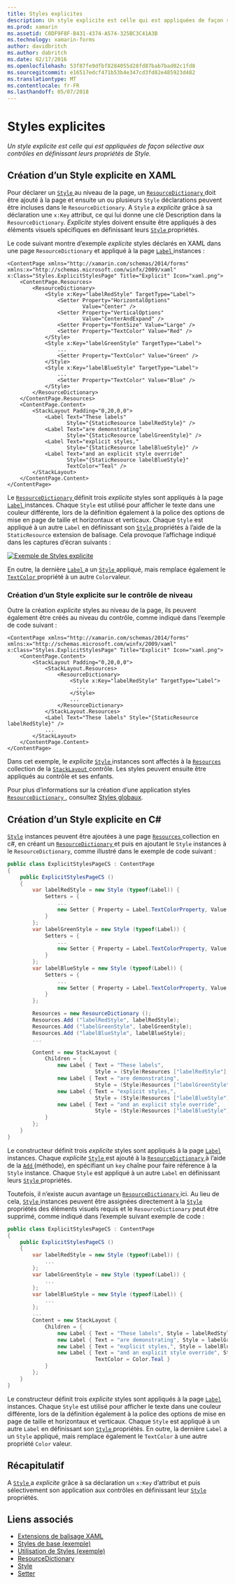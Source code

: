 ```yaml
---
title: Styles explicites
description: Un style explicite est celle qui est appliquées de façon sélective aux contrôles en définissant leurs propriétés de Style.
ms.prod: xamarin
ms.assetid: C0DF9F8F-B431-4374-A574-325BC3C41A3B
ms.technology: xamarin-forms
author: davidbritch
ms.author: dabritch
ms.date: 02/17/2016
ms.openlocfilehash: 53f87fe9dfbf8284055d28fd87bab7bad02c1fd8
ms.sourcegitcommit: e16517edcf471b53b4e347cd3fd82e485923d482
ms.translationtype: MT
ms.contentlocale: fr-FR
ms.lasthandoff: 05/07/2018
---
```

# <a name="explicit-styles"></a>Styles explicites

_Un style explicite est celle qui est appliquées de façon sélective aux contrôles en définissant leurs propriétés de Style._

## <a name="creating-an-explicit-style-in-xaml"></a>Création d’un Style explicite en XAML

Pour déclarer un [ `Style` ](https://developer.xamarin.com/api/type/Xamarin.Forms.Style/) au niveau de la page, un [ `ResourceDictionary` ](https://developer.xamarin.com/api/type/Xamarin.Forms.ResourceDictionary/) doit être ajouté à la page et ensuite un ou plusieurs `Style` déclarations peuvent être incluses dans le `ResourceDictionary`. A `Style` a *explicite* grâce à sa déclaration une `x:Key` attribut, ce qui lui donne une clé Description dans la `ResourceDictionary`. *Explicite* styles doivent ensuite être appliqués à des éléments visuels spécifiques en définissant leurs [ `Style` ](https://developer.xamarin.com/api/property/Xamarin.Forms.VisualElement.Style/) propriétés.

Le code suivant montre d’exemple *explicite* styles déclarés en XAML dans une page `ResourceDictionary` et appliqué à la page [ `Label` ](https://developer.xamarin.com/api/type/Xamarin.Forms.Label/) instances :

```xaml
<ContentPage xmlns="http://xamarin.com/schemas/2014/forms" xmlns:x="http://schemas.microsoft.com/winfx/2009/xaml" x:Class="Styles.ExplicitStylesPage" Title="Explicit" Icon="xaml.png">
    <ContentPage.Resources>
        <ResourceDictionary>
            <Style x:Key="labelRedStyle" TargetType="Label">
                <Setter Property="HorizontalOptions"
                        Value="Center" />
                <Setter Property="VerticalOptions"
                        Value="CenterAndExpand" />
                <Setter Property="FontSize" Value="Large" />
                <Setter Property="TextColor" Value="Red" />
            </Style>
            <Style x:Key="labelGreenStyle" TargetType="Label">
                ...
                <Setter Property="TextColor" Value="Green" />
            </Style>
            <Style x:Key="labelBlueStyle" TargetType="Label">
                ...
                <Setter Property="TextColor" Value="Blue" />
            </Style>
        </ResourceDictionary>
    </ContentPage.Resources>
    <ContentPage.Content>
        <StackLayout Padding="0,20,0,0">
            <Label Text="These labels"
                   Style="{StaticResource labelRedStyle}" />
            <Label Text="are demonstrating"
                   Style="{StaticResource labelGreenStyle}" />
            <Label Text="explicit styles,"
                   Style="{StaticResource labelBlueStyle}" />
            <Label Text="and an explicit style override"
                   Style="{StaticResource labelBlueStyle}"
                   TextColor="Teal" />
        </StackLayout>
    </ContentPage.Content>
</ContentPage>
```

Le [ `ResourceDictionary` ](https://developer.xamarin.com/api/type/Xamarin.Forms.ResourceDictionary/) définit trois *explicite* styles sont appliqués à la page [ `Label` ](https://developer.xamarin.com/api/type/Xamarin.Forms.Label/) instances. Chaque `Style` est utilisé pour afficher le texte dans une couleur différente, lors de la définition également à la police des options de mise en page de taille et horizontaux et verticaux. Chaque `Style` est appliqué à un autre `Label` en définissant son [ `Style` ](https://developer.xamarin.com/api/property/Xamarin.Forms.VisualElement.Style/) propriétés à l’aide de la `StaticResource` extension de balisage. Cela provoque l’affichage indiqué dans les captures d’écran suivants :

[![](explicit-images/explicit-styles.png "Exemple de Styles explicite")](explicit-images/explicit-styles-large.png#lightbox "exemple de Styles explicite")

En outre, la dernière [ `Label` ](https://developer.xamarin.com/api/type/Xamarin.Forms.Label/) a un [ `Style` ](https://developer.xamarin.com/api/type/Xamarin.Forms.Style/) appliqué, mais remplace également le [ `TextColor` ](https://developer.xamarin.com/api/property/Xamarin.Forms.Label.TextColor/) propriété à un autre `Color`valeur.

### <a name="creating-an-explicit-style-at-the-control-level"></a>Création d’un Style explicite sur le contrôle de niveau

Outre la création *explicite* styles au niveau de la page, ils peuvent également être créés au niveau du contrôle, comme indiqué dans l’exemple de code suivant :

```xaml
<ContentPage xmlns="http://xamarin.com/schemas/2014/forms" xmlns:x="http://schemas.microsoft.com/winfx/2009/xaml" x:Class="Styles.ExplicitStylesPage" Title="Explicit" Icon="xaml.png">
    <ContentPage.Content>
        <StackLayout Padding="0,20,0,0">
            <StackLayout.Resources>
                <ResourceDictionary>
                    <Style x:Key="labelRedStyle" TargetType="Label">
                      ...
                    </Style>
                    ...
                </ResourceDictionary>
            </StackLayout.Resources>
            <Label Text="These labels" Style="{StaticResource labelRedStyle}" />
            ...
        </StackLayout>
    </ContentPage.Content>
</ContentPage>
```

Dans cet exemple, le *explicite* [ `Style` ](https://developer.xamarin.com/api/type/Xamarin.Forms.Style/) instances sont affectés à la [ `Resources` ](https://developer.xamarin.com/api/property/Xamarin.Forms.VisualElement.Resources/) collection de la [ `StackLayout` ](https://developer.xamarin.com/api/type/Xamarin.Forms.StackLayout/) contrôle. Les styles peuvent ensuite être appliqués au contrôle et ses enfants.

Pour plus d’informations sur la création d’une application styles [ `ResourceDictionary` ](https://developer.xamarin.com/api/type/Xamarin.Forms.ResourceDictionary/), consultez [Styles globaux](~/xamarin-forms/user-interface/styles/application.md).

## <a name="creating-an-explicit-style-in-c35"></a>Création d’un Style explicite en C&#35;

[`Style`](https://developer.xamarin.com/api/type/Xamarin.Forms.Style/) instances peuvent être ajoutées à une page [ `Resources` ](https://developer.xamarin.com/api/property/Xamarin.Forms.VisualElement.Resources/) collection en c#, en créant un [ `ResourceDictionary` ](https://developer.xamarin.com/api/type/Xamarin.Forms.ResourceDictionary/)et puis en ajoutant le `Style` instances à le `ResourceDictionary`, comme illustré dans le exemple de code suivant :

```csharp
public class ExplicitStylesPageCS : ContentPage
{
    public ExplicitStylesPageCS ()
    {
        var labelRedStyle = new Style (typeof(Label)) {
            Setters = {
                ...
                new Setter { Property = Label.TextColorProperty, Value = Color.Red  }
            }
        };
        var labelGreenStyle = new Style (typeof(Label)) {
            Setters = {
                ...
                new Setter { Property = Label.TextColorProperty, Value = Color.Green }
            }
        };
        var labelBlueStyle = new Style (typeof(Label)) {
            Setters = {
                ...
                new Setter { Property = Label.TextColorProperty, Value = Color.Blue }
            }
        };

        Resources = new ResourceDictionary ();
        Resources.Add ("labelRedStyle", labelRedStyle);
        Resources.Add ("labelGreenStyle", labelGreenStyle);
        Resources.Add ("labelBlueStyle", labelBlueStyle);
        ...

        Content = new StackLayout {
            Children = {
                new Label { Text = "These labels",
                            Style = (Style)Resources ["labelRedStyle"] },
                new Label { Text = "are demonstrating",
                            Style = (Style)Resources ["labelGreenStyle"] },
                new Label { Text = "explicit styles,",
                            Style = (Style)Resources ["labelBlueStyle"] },
                new Label { Text = "and an explicit style override",
                            Style = (Style)Resources ["labelBlueStyle"], TextColor = Color.Teal }
            }
        };
    }
}
```

Le constructeur définit trois *explicite* styles sont appliqués à la page [ `Label` ](https://developer.xamarin.com/api/type/Xamarin.Forms.Label/) instances. Chaque *explicite* [ `Style` ](https://developer.xamarin.com/api/type/Xamarin.Forms.Style/) est ajouté à la [ `ResourceDictionary` ](https://developer.xamarin.com/api/type/Xamarin.Forms.ResourceDictionary/) à l’aide de la [ `Add` ](https://developer.xamarin.com/api/member/Xamarin.Forms.ResourceDictionary.Add/p/System.String/System.Object/) (méthode), en spécifiant un `key` chaîne pour faire référence à la `Style` instance. Chaque `Style` est appliqué à un autre `Label` en définissant leurs [ `Style` ](https://developer.xamarin.com/api/property/Xamarin.Forms.VisualElement.Style/) propriétés.

Toutefois, il n’existe aucun avantage un [ `ResourceDictionary` ](https://developer.xamarin.com/api/type/Xamarin.Forms.ResourceDictionary/) ici. Au lieu de cela, [ `Style` ](https://developer.xamarin.com/api/type/Xamarin.Forms.Style/) instances peuvent être assignées directement à la [ `Style` ](https://developer.xamarin.com/api/property/Xamarin.Forms.VisualElement.Style/) propriétés des éléments visuels requis et le `ResourceDictionary` peut être supprimé, comme indiqué dans l’exemple suivant exemple de code :

```csharp
public class ExplicitStylesPageCS : ContentPage
{
    public ExplicitStylesPageCS ()
    {
        var labelRedStyle = new Style (typeof(Label)) {
            ...
        };
        var labelGreenStyle = new Style (typeof(Label)) {
            ...
        };
        var labelBlueStyle = new Style (typeof(Label)) {
            ...
        };
        ...
        Content = new StackLayout {
            Children = {
                new Label { Text = "These labels", Style = labelRedStyle },
                new Label { Text = "are demonstrating", Style = labelGreenStyle },
                new Label { Text = "explicit styles,", Style = labelBlueStyle },
                new Label { Text = "and an explicit style override", Style = labelBlueStyle,
                            TextColor = Color.Teal }
            }
        };
    }
}
```

Le constructeur définit trois *explicite* styles sont appliqués à la page [ `Label` ](https://developer.xamarin.com/api/type/Xamarin.Forms.Label/) instances. Chaque `Style` est utilisé pour afficher le texte dans une couleur différente, lors de la définition également à la police des options de mise en page de taille et horizontaux et verticaux. Chaque `Style` est appliqué à un autre `Label` en définissant son [ `Style` ](https://developer.xamarin.com/api/property/Xamarin.Forms.VisualElement.Style/) propriétés. En outre, la dernière `Label` a un `Style` appliqué, mais remplace également le `TextColor` à une autre propriété `Color` valeur.

## <a name="summary"></a>Récapitulatif

A [ `Style` ](https://developer.xamarin.com/api/type/Xamarin.Forms.Style/) a *explicite* grâce à sa déclaration un `x:Key` d’attribut et puis sélectivement son application aux contrôles en définissant leur [ `Style` ](https://developer.xamarin.com/api/property/Xamarin.Forms.VisualElement.Style/) propriétés.



## <a name="related-links"></a>Liens associés

- [Extensions de balisage XAML](~/xamarin-forms/xaml/xaml-basics/xaml-markup-extensions.md)
- [Styles de base (exemple)](https://developer.xamarin.com/samples/xamarin-forms/UserInterface/Styles/BasicStyles/)
- [Utilisation de Styles (exemple)](https://developer.xamarin.com/samples/xamarin-forms/WorkingWithStyles/)
- [ResourceDictionary](https://developer.xamarin.com/api/type/Xamarin.Forms.ResourceDictionary/)
- [Style](https://developer.xamarin.com/api/type/Xamarin.Forms.Style/)
- [Setter](https://developer.xamarin.com/api/type/Xamarin.Forms.Setter/)
